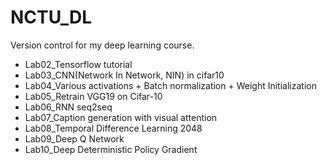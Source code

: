 # NCTU_DL

Version control for my deep learning course.


- Lab02_Tensorflow tutorial
- Lab03_CNN(Network In Network, NIN) in cifar10
- Lab04_Various activations + Batch normalization + Weight Initialization
- Lab05_Retrain VGG19 on Cifar-10
- Lab06_RNN seq2seq
- Lab07_Caption generation with visual attention
- Lab08_Temporal Difference Learning 2048
- Lab09_Deep Q Network
- Lab10_Deep Deterministic Policy Gradient

